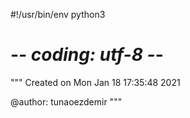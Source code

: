 #!/usr/bin/env python3
# -*- coding: utf-8 -*-
"""
Created on Mon Jan 18 17:35:48 2021

@author: tunaoezdemir
"""

